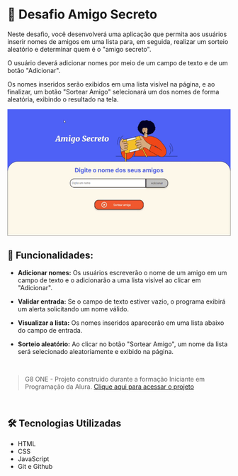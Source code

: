 # 🎈 Desafio Amigo Secreto 

Neste desafio, você desenvolverá uma aplicação que permita aos usuários inserir nomes de amigos em uma lista para, em seguida, realizar um sorteio aleatório e determinar quem é o "amigo secreto".

O usuário deverá adicionar nomes por meio de um campo de texto e de um botão "Adicionar".

Os nomes inseridos serão exibidos em uma lista visível na página, e ao finalizar, um botão "Sortear Amigo" selecionará um dos nomes de forma aleatória, exibindo o resultado na tela.


<img src="/gifProject/desafio.gif">


## 📝 Funcionalidades:  
- **Adicionar nomes:** Os usuários escreverão o nome de um amigo em um campo de texto e o adicionarão a uma lista visível ao clicar em "Adicionar".

- **Validar entrada:** Se o campo de texto estiver vazio, o programa exibirá um alerta solicitando um nome válido.

- **Visualizar a lista:** Os nomes inseridos aparecerão em uma lista abaixo do campo de entrada.

- **Sorteio aleatório:** Ao clicar no botão "Sortear Amigo", um nome da lista será selecionado aleatoriamente e exibido na página.



<br>

> G8 ONE - Projeto construido durante a formação Iniciante em Programação da Alura.
[Clique aqui para acessar o projeto](https://anad4rc.github.io/Challenge-Amigo-Secreto/)

<br>

## 🛠 Tecnologias Utilizadas

- HTML
- CSS
- JavaScript
- Git e Github
